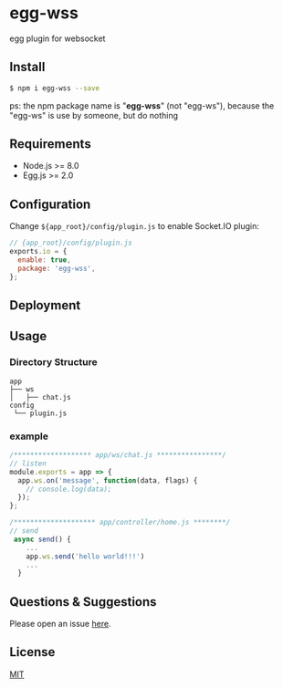 # egg-wss
egg plugin for websocket

## Install

```bash
$ npm i egg-wss --save
```

ps: the npm package name is "**egg-wss**" (not "egg-ws"), because the "egg-ws" is use by someone, but do nothing

## Requirements

- Node.js >= 8.0
- Egg.js >= 2.0

## Configuration

Change `${app_root}/config/plugin.js` to enable Socket.IO plugin:

```js
// {app_root}/config/plugin.js
exports.io = {
  enable: true,
  package: 'egg-wss',
};
```

## Deployment

## Usage

### Directory Structure

```
app
├── ws
│   ├── chat.js
config
 └── plugin.js
```

### example
```js
/******************* app/ws/chat.js ****************/
// listen
module.exports = app => {
  app.ws.on('message', function(data, flags) {
    // console.log(data);
  });
};

/******************** app/controller/home.js ********/
// send
 async send() {
    ...
    app.ws.send('hello world!!!')
    ...
  }
```

## Questions & Suggestions

Please open an issue [here](https://github.com/zengwenfu/egg-ws/issues).

## License

[MIT](LICENSE)
